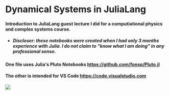 # Dynamical Systems in JuliaLang
#### Introduction to JuliaLang guest lecture I did for a computiational physics and complex systems course.

- ##### Discloser: these notebooks were created when I had only 3 months experience with Julia. I do not claim to "know what I am doing" in any professional sense.

#### One file uses Julia's Pluto Notebooks https://github.com/fonsp/Pluto.jl
#### The other is intended for VS Code https://code.visualstudio.com

<img src="/Forest_Fire.gif"/>
